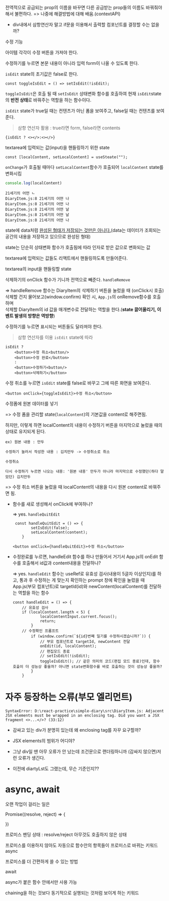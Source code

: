 전역적으로 공급되는 prop의 이름을 바꾸면 다른 공급받는 prop들의 이름도 바꿔줘야 해서 불편하다. => 나중에 해결방법에 대해 배움.(contextAPI)



- div내에서 삼항연산자 말고 if문을 이용해서 출력할 컴포넌트를 결정할 수는 없을까?



수정 기능

아이템 각각이 수정 버튼을 가져야 한다.

수정하기를 누르면 본문 내용이 아니라 입력 form이 나올 수 있도록 한다.

`isEdit` state의 초기값은 false로 한다.

```react
const toggleIsEdit = () => setIsEdit(!isEdit);
```

`toggleIsEdit`은 호출 될 때 `setIsEdit` 상태변화 함수를 호출하여 현재 `isEdit`state의 **반전 상태**로 바꿔주는 역할을 하는 함수이다.



`isEdit` state가 true일 때는 컨텐츠가 아닌 폼을 보여주고, false일 때는 컨텐츠를 보여준다.

> 삼항 연산자 활용 : true라면 form, false라면 contents

```react
{isEdit ? <></>:<></>}
```



textarea에 입력되는 값(input)을 핸들링하기 위한 state

```react
const [localContent, setLocalContent] = useSteate("");
```



`onChange`가 호출될 때마다 `setLocalContent`함수가 호출되어 `localContent` state를 변화시킴

```javascript
console.log(localContent)
```

```
21세기의 어떤 ㄴ
DiaryItem.js:8 21세기의 어떤 나
DiaryItem.js:8 21세기의 어떤 나
DiaryItem.js:8 21세기의 어떤 날
DiaryItem.js:8 21세기의 어떤 날
DiaryItem.js:8 21세기의 어떤 나
```

state에 data처럼 <u>완성된 형태가 저장되는 것만은 아니다.</u>(data는 데이터가 조회되는 공간의 내용을 저장하고 있으므로 완성된 형태)

state는 단순히 상태변화 함수가 호출됨에 따라 인자로 받은 값으로 변화되는 값



textarea에 입력되는 값들도 리액트에서 핸들링하도록 만들어준다.

textarea의 input을 핸들링할 state



삭제하기의 onClick 함수가 기니까 전역으로 빼준다. `handleRemove`

=> handleRemove 함수는 DiaryItem의 삭제하기 버튼을 눌렀을 때 (onClick시 호출) <br>삭제할 건지 물어보고(window.confirm) 확인 시, `App.js`의 onRemove함수를 호출하며<br>삭제할 DiaryItem의 id 값을 매개변수로 전달하는 역할을 한다.(**state 끌어올리기, 이벤트 발생의 방향은 역방향**)



수정하기를 누르면 표시되는 버튼들도 달라져야 한다.

> 삼항 연산자를 이용 `isEdit` state에 따라

```react
isEdit ? 
    <button>수정 취소<button/>
    <button>수정 완료</button>
    :
    <button>수정하기<button/>
    <button>삭제하기</button>
```



수정 취소를 누르면 `isEdit` state를 false로 바꾸고 그에 따른 화면을 보여준다.

```react
<button onClick={toggleIsEdit}>수정 취소</button>
```



수정폼에 원본 데이터를 넣기

=> 수정 폼을 관리할 state(`localContent`)의 기본값을 content로 해주면됨.

하지만, 이렇게 하면 localContent의 내용이 수정하기 버튼을 마지막으로 눌렀을 때의 상태로 유지되게 된다.

```
ex) 원본 내용 : 만두

수정하기 눌러서 작성한 내용 : 김치만두 -> 수정취소로 취소

수정취소

다시 수정하기 누르면 나오는 내용: '원본 내용' 만두가 아니라 마지막으로 수정했던(하다 말았던) 김치만두
```

=> 수정 취소 버튼을 눌렀을 때 localContent의 내용을 다시 원본 content로 바꿔주면 됨.



- 함수를 새로 생성해서 onClick에 부여하나?

  => yes. `handleQuitEdit`

  ```react
   const handleQuitEdit = () => {
          setIsEdit(false);
          setLocalContent(content);
      }
  ```

  ```react
  <button onClick={handleQuitEdit}>수정 취소</button>
  ```

  

- 수정완료를 누르면, handleEdit 함수를 하나 만들어서 거기서 App.js의 onEdit 함수를 호출해서 id값과 content내용을 전달하나?

  => yes. `handleEdit` 함수는 useRef로 유효성 검사(내용이 5글자 이상인지)를 하고, 통과 후 수정하는 게 맞는지 확인하는 prompt 창에 확인을 눌렀을 때 App.js(부모 컴포넌트)로 targetId(id)와 newContent(localContent)를 전달하는 역할을 하는 함수
  
  ```react
  const handleEdit = () => {
      // 유효성 검사    
      if (localContent.length < 5) {
              localContentInput.current.focus();
              return;
          }
      // 수정확인 프롬프트
          if (window.confirm(`${id}번째 일기를 수정하시겠습니까?`)) {
              // 부모 컴포넌트로 targetId, newContent 전달
              onEdit(id, localContent);
              // 편집모드 종료
              // setIsEdit(!isEdit);
              toggleIsEdit(); // 같은 의미의 코드(편집 모드 종료)인데, 함수 호출이 더 성능상 좋을까? 아니면 state변화함수를 바로 호출하는 것이 성능상 좋을까?
          }
      }
  ```
  
  



# 자주 등장하는 오류(부모 엘리먼트)

```
SyntaxError: D:\react-practice\simple-diary\src\DiaryItem.js: Adjacent JSX elements must be wrapped in an enclosing tag. Did you want a JSX fragment <>...</>? (33:12)
```

- 감싸고 있는 div가 분명히 있는데 왜 enclosing tag를 자꾸 요구할까?
- JSX elements의 범위가 어디야?
- 그냥 div일 땐 아무 오류가 안 났는데 조건문으로 랜더링하니까 (감싸지 않으면)저런 오류가 생긴다.

- 이전에 diartyLst도 그랬는데, 무슨 기준인지??



# async, await

오랜 작업이 걸리는 일은 

Promise((resolve, reject) => {

})

프로미스 팬딩 상태 : resolve/reject 아무것도 호출하지 않은 상태

프로미스를 이용하지 않아도 자동으로 함수안의 항목들이 프로미스로 바뀌는 키워드 async

프로미스를 더 간편하게 쓸 수 있는 방법



await

async가 붙은 함수 안에서만 사용 가능

chaining을 하는 것보다 동기적으로 실행되는 것처럼 보이게 하는 키워드



